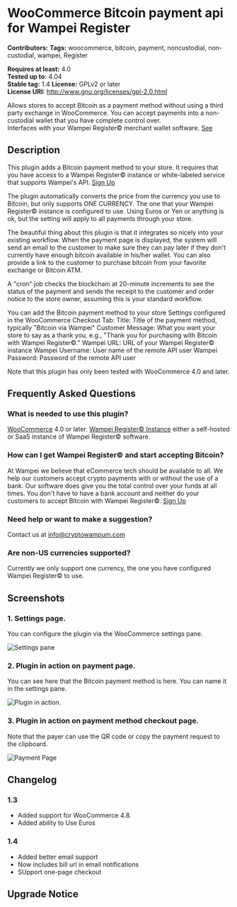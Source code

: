 # WooCommerce Bitcoin payment api for Wampei Register #
**Contributors:** 
**Tags:** woocommerce, bitcoin, payment, noncustodial, non-custodial, wampei, Register

**Requires at least:** 4.0  
**Tested up to:** 4.04  
**Stable tag:** 1.4
**License:** GPLv2 or later  
**License URI:** http://www.gnu.org/licenses/gpl-2.0.html


Allows stores to accept Bitcoin as a payment method without using a third party exchange in WooCommerce. You can accept payments into a non-custodial wallet that you have complete control over.  
Interfaces with your Wampei Register© merchant wallet software.  [See](http://wampei.com/blog/woocommerce/plugin/ecommerce/using_wampei_woocommerce_plugin.html)

## Description ##

This plugin adds a Bitcoin payment method to your store.  It requires that you have access to a Wampei Register© instance or white-labeled service that supports Wampei's API. [Sign Up](http://wampei.com/contact/index.html)  

The plugin automatically converts the price from the currency you use to Bitcoin, but only supports ONE CURRENCY.  The one that your Wampei Register© instance is configured to use.  Using Euros or Yen or anything is ok, but the setting will apply to all payments through your store.

The beautiful thing about this plugin is that it integrates so nicely into your existing workflow.  When the payment page is displayed, the system will send an email to the customer to make sure they can pay later if they don't currently have enough bitcoin available in his/her wallet.  You can also provide a link to the customer to purchase bitcoin from your favorite exchange or Bitcoin ATM.

A "cron" job checks the blockchain at 20-minute increments to see the status of the payment and sends the receipt to the customer and order notice to the store owner, assuming this is your standard workflow.

You can add the Bitcoin payment method to your store
Settings configured in the WooCommerce Checkout Tab:
Title: Title of the payment method, typically "Bitcoin via Wampei"
Customer Message: What you want your store to say as a thank you, e.g., "Thank you for purchasing with Bitcoin with Wampei Register©."
Wampei URL: URL of your Wampei Register© instance
Wampei Username: User name of the remote API user
Wampei Password: Password of the remote API user

Note that this plugin has only been tested with WooCommerce 4.0 and later.


## Frequently Asked Questions ##


### What is needed to use this plugin? ###

[WooCommerce](http://wordpress.org/plugins/woocommerce/) 4.0 or later.
[Wampei Register© Instance](http://wampei.com) either a self-hosted or SaaS instance of Wampei Register© software.  

### How can I get Wampei Register© and start accepting Bitcoin? ###

At Wampei we believe that eCommerce tech should be available to all. We help our customers accept crypto payments with or without the use of a bank. Our software does give you the total control over your funds at all times. You don't have to have a bank account and neither do your customers to accept Bitcoin with Wampei Register©.
[Sign Up](http://wampei.com/contact/index.html)

### Need help or want to make a suggestion? ###

Contact us at info@cryptowampum.com

### Are non-US currencies supported? ###
Currently we only support one currency, the one you have configured Wampei Register© to use.
## Screenshots ##

### 1. Settings page. ###
You can configure the plugin via the WooCommerce settings pane.



![Settings pane](/assets/screenshot-1.png)

### 2. Plugin in action on payment page. ###
You can see here that the Bitcoin payment method is here.  You can name it in the settings pane.

![Plugin in action.](/assets/screenshot-2.png)


### 3. Plugin in action on payment method checkout page. ###
Note that the payer can use the QR code or copy the payment request to the clipboard.

![Payment Page](/assets/screenshot-3.png)

## Changelog ##

### 1.3 ###

- Added support for WooCommerce 4.8.
- Added ability to Use Euros

### 1.4 ###
- Added better email support
- Now includes bill url in email notifications
- SUpport one-page checkout

## Upgrade Notice ##

